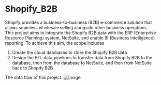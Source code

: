 # Shopify_B2B
Shopify provides a business-to-business (B2B) e-commerce solution that allows seamless wholesale selling alongside other business operations.  
This project aims to integrate the Shopify B2B data with the ERP (Enterprise Resource Planning) system, NetSuite, and enable BI (Business Intelligence) reporting.
To achieve this aim, the scope includes 
1. Create the cloud databases to store the Shopify B2B data
2. Design the ETL data pipelines to transfer data from Shopify B2B to the database, then from the database to NetSuite, and then from NetSuite back to Shopify B2B

The data flow of this project:
![image](https://github.com/chewei888/Shopify_B2B/assets/135100245/227129a8-9ad2-4d75-83ae-1c4fdbf2636d)

